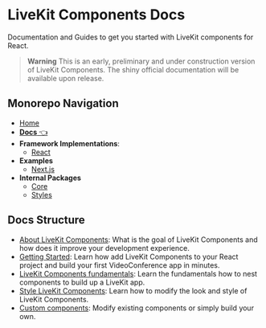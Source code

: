# LiveKit Components **Docs**

Documentation and Guides to get you started with LiveKit components for React.

> **Warning** This is an early, preliminary and under construction version of LiveKit Components. The shiny official documentation will be available upon release.

<!--NAV_START-->

## Monorepo Navigation

- [Home](/README.md)
- [**Docs** 👈](/docs/alpha-docs/README.md)
- **Framework Implementations**:
  - [React](/packages/react/README.md)
- **Examples**
  - [Next.js](/examples/nextjs/README.md)
- **Internal Packages**
  - [Core](/packages/core/README.md)
  - [Styles](/packages/styles/README.md)

<!--NAV_END-->

## Docs Structure

- [About LiveKit Components](guides/about-livekit-components.md): What is the goal of LiveKit Components and how does it improve your development experience.
- [Getting Started](guides/getting-started.md): Learn how add LiveKit Components to your React project and build your first VideoConference app in minutes.
- [LiveKit Components fundamentals](guides/livekit-component-fundamentals.md): Learn the fundamentals how to nest components to build up a LiveKit app.
- [Style LiveKit Components](guides/style-livekit-components.md): Learn how to modify the look and style of LiveKit Components.
- [Custom components](guides/custom-components.md): Modify existing components or simply build your own.
  <!-- - [All LiveKit Components](components/livekit-components-list.md): List of our LiveKit Components with detail pages for every component. -->
  <!-- - [LiveKit Component Hooks](hooks/livekit-hooks-list.md) -->
